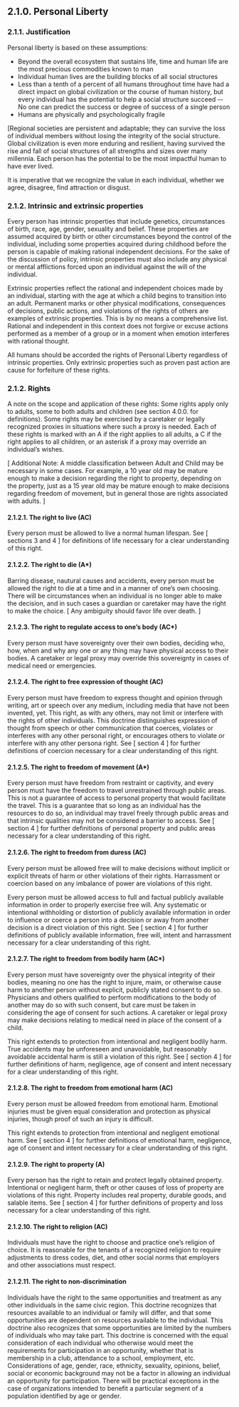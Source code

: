 ## 2.1.0. Personal Liberty 
### 2.1.1. Justification
Personal liberty is based on these assumptions:

-  Beyond the overall ecosystem that sustains life, time and human life are the most precious commodities known to man
-  Individual human lives are the building blocks of all social structures
-  Less than a tenth of a percent of all humans throughout time have had a direct impact on global civilization or the course of human history, but every individual has the potential to help a social structure succeed
-- No one can predict the success or degree of success of a single person
-  Humans are physically and psychologically fragile


[Regional societies are persistent and adaptable; they can survive the loss of individual members without losing the integrity of the social structure.  Global civilization is even more enduring and resilient, having survived the rise and fall of social structures of all strengths and sizes over many millennia.  Each person has the potential to be the most impactful human to have ever lived.

It is imperative that we recognize the value in each individual, whether we agree, disagree, find attraction or disgust.


### 2.1.2. Intrinsic and extrinsic properties
Every person has intrinsic properties that include genetics, circumstances of birth, race, age, gender, sexuality and belief.  These properties are assumed acquired by birth or other circumstances beyond the control of the individual, including some properties acquired during childhood before the person is capable of making rational independent decisions.  For the sake of the discussion of policy, intrinsic properties must also include any physical or mental afflictions forced upon an individual against the will of the individual.

Extrinsic properties reflect the rational and independent choices made by an individual, starting with the age at which a child begins to transition into an adult.  Permanent marks or other physical modifications, consequences of decisions, public actions, and violations of the rights of others are examples of extrinsic properties.  This is by no means a comprehensive list.  Rational and independent in this context does not forgive or excuse actions performed as a member of a group or in a moment when emotion interferes with rational thought.

All humans should be accorded the rights of Personal Liberty regardless of intrinsic properties.  Only extrinsic properties such as proven past action are cause for forfeiture of these rights.  


### 2.1.2.  Rights
A note on the scope and application of these rights: Some rights apply only to adults, some to both adults and children (see section 4.0.0. for definitions).  Some rights may be exercised by a caretaker or legally recognized proxies in situations where such a proxy is needed.  Each of these rights is marked with an A if the right applies to all adults, a C if the right applies to all children, or an asterisk if a proxy may override an individual’s wishes.

[ Additional Note: A middle classification between Adult and Child may be necessary in some cases. For example, a 10 year old may be mature enough to make a decision regarding the right to property, depending on the property, just as a 15 year old may be mature enough to make decisions regarding freedom of movement, but in general those are rights associated with adults.  ]

#### 2.1.2.1.  The right to live (AC)
Every person must be allowed to live a normal human lifespan.  See [ sections 3 and 4 ] for definitions of life necessary for a clear understanding of this right.

#### 2.1.2.2.  The right to die (A*)
Barring disease, nautural causes and accidents, every person must be allowed the right to die at a time and in a manner of one’s own choosing.  There will be circumstances when an individual is no longer able to make the decision, and in such cases a guardian or caretaker may have the right to make the choice.  [ Any ambiguity should favor life over death. ]

#### 2.1.2.3.  The right to regulate access to one’s body (AC*)
Every person must have sovereignty over their own bodies, deciding who, how, when and why any one or any thing may have physical access to their bodies.  A caretaker or legal proxy may override this sovereignty in cases of medical need or emergencies.  

#### 2.1.2.4.  The right to free expression of thought (AC)
Every person must have freedom to express thought and opinion through writing, art or speech over any medium, including media that have not been invented, yet.  This right, as with any others, may not limit or interfere with the rights of other individuals.  This doctrine distinguishes expression of thought from speech or other communication that coerces, violates or interferes with any other personal right, or encourages others to violate or interfere with any other persona right.  See [ section 4 ] for further definitions of coercion necessary for a clear understanding of this right.  

#### 2.1.2.5.  The right to freedom of movement (A*)
Every person must have freedom from restraint or captivity, and every person must have the freedom to travel unrestrained through public areas.  This is not a guarantee of access to personal property that would facilitate the travel.  This is a guarantee that so long as an individual has the resources to do so, an individual may travel freely through public areas and that intrinsic qualities may not be considered a barrier to access.  See [ section 4 ] for further definitions of personal property and public areas necessary for a clear understanding of this right.  

#### 2.1.2.6.  The right to freedom from duress (AC)
Every person must be allowed free will to make decisions without implicit or explicit threats of harm or other violations of their rights.  Harrassment or coercion based on any imbalance of power are violations of this right.

Every person must be allowed access to full and factual publicly available information in order to properly exercise free will.  Any systematic or intentional withholding or distortion of publicly available information in order to influence or coerce a person into a decision or away from another decision is a direct violation of this right.  See [ section 4 ] for further definitions of publicly available information, free will, intent and harrassment necessary for a clear understanding of this right.

#### 2.1.2.7.  The right to freedom from bodily harm (AC*)
Every person must have sovereignty over the physical integrity of their bodies, meaning no one has the right to injure, maim, or otherwise cause harm to another person without explicit, publicly stated consent to do so.  Physicians and others qualified to perform modifications to the body of another may do so with such consent, but care must be taken in considering the age of consent for such actions.  A caretaker or legal proxy may make decisions relating to medical need in place of the consent of a child.

This right extends to protection from intentional and negligent bodily harm.  True accidents may be unforeseen and unavoidable, but reasonably avoidable accidental harm is still a violation of this right.  See [ section 4 ] for further definitions of harm, negligence, age of consent and intent necessary for a clear understanding of this right.

#### 2.1.2.8.  The right to freedom from emotional harm (AC)
Every person must be allowed freedom from emotional harm.  Emotional injuries must be given equal consideration and protection as physical injuries, though proof of such an injury is difficult.

This right extends to protection from intentional and negligent emotional harm.  See [ section 4 ] for further definitions of emotional harm, negligence, age of consent and intent necessary for a clear understanding of this right.

#### 2.1.2.9.  The right to property (A)
Every person has the right to retain and protect legally obtained property. Intentional or negligent harm, theft or other causes of loss of property are violations of this right.  Property includes real property, durable goods, and salable items.  See [ section 4 ] for further definitions of property and loss necessary for a clear understanding of this right.

#### 2.1.2.10.  The right to religion (AC)
Individuals must have the right to choose and practice one’s religion of choice.  It is reasonable for the tenants of a recognized religion to require adjustments to dress codes, diet, and other social norms that employers and other associations must respect. 

#### 2.1.2.11. The right to non-discrimination 
Individuals have the right to the same opportunities and treatment as any other individuals in the same civic region.  This doctrine recognizes that resources available to an individual or family will differ, and that some opportunities are dependent on resources available to the individual.  This doctrine also recognizes that some opportunities are limited by the numbers of individuals who may take part.  This doctrine is concerned with the equal consideration of each individual who otherwise would meet the requirements for participation in an opportunity, whether that is membership in a club, attendance to a school, employment, etc.  Considerations of age, gender, race, ethnicity, sexuality, opinions, belief, social or economic background may not be a factor in allowing an individual an opportunity for participation.  There will be practical exceptions in the case of organizations intended to benefit a particular segment of a population identified by age or gender.  
